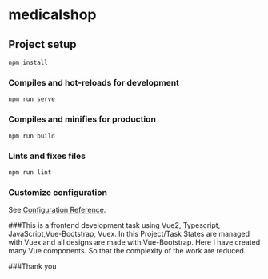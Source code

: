 # medicalshop

## Project setup
```
npm install
```

### Compiles and hot-reloads for development
```
npm run serve
```

### Compiles and minifies for production
```
npm run build
```

### Lints and fixes files
```
npm run lint
```

### Customize configuration
See [Configuration Reference](https://cli.vuejs.org/config/).


###This is a frontend development task using Vue2, Typescript, JavaScript,Vue-Bootstrap, Vuex.
In this Project/Task States are managed with Vuex and 
all designs are made with Vue-Bootstrap. Here I have created
many Vue components. So that the complexity of the work are reduced.

###Thank you
```
